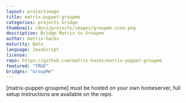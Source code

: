 ```yaml
---
layout: projectimage
title: matrix-puppet-groupme
categories: projects bridge
thumbnail: /docs/projects/images/groupme-icon.png
description: Bridge Matrix to Groupme
author: matrix-hacks
maturity: Beta
language: JavaScript
license: 
repo: https://github.com/matrix-hacks/matrix-puppet-groupme
featured: "TRUE"
bridges: "GroupMe"
---
```


[matrix-puppet-groupme] must be hosted on your own homeserver, full
setup instructions are available on the repo.
